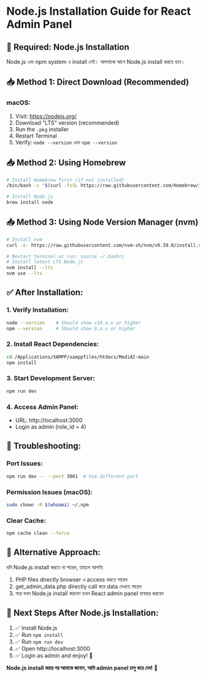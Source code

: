 # Node.js Installation Guide for React Admin Panel

## 🚨 Required: Node.js Installation

Node.js এবং npm system এ install নেই। আপনাকে আগে Node.js install করতে হবে।

## 📥 Method 1: Direct Download (Recommended)

### macOS:
1. Visit: https://nodejs.org/
2. Download "LTS" version (recommended)
3. Run the `.pkg` installer
4. Restart Terminal
5. Verify: `node --version` এবং `npm --version`

## 📥 Method 2: Using Homebrew

```bash
# Install Homebrew first (if not installed)
/bin/bash -c "$(curl -fsSL https://raw.githubusercontent.com/Homebrew/install/HEAD/install.sh)"

# Install Node.js
brew install node
```

## 📥 Method 3: Using Node Version Manager (nvm)

```bash
# Install nvm
curl -o- https://raw.githubusercontent.com/nvm-sh/nvm/v0.39.0/install.sh | bash

# Restart terminal or run: source ~/.bashrc
# Install latest LTS Node.js
nvm install --lts
nvm use --lts
```

## ✅ After Installation:

### 1. Verify Installation:
```bash
node --version    # Should show v18.x.x or higher
npm --version     # Should show 9.x.x or higher
```

### 2. Install React Dependencies:
```bash
cd /Applications/XAMPP/xamppfiles/htdocs/MediAI-main
npm install
```

### 3. Start Development Server:
```bash
npm run dev
```

### 4. Access Admin Panel:
- URL: http://localhost:3000
- Login as admin (role_id = 4)

## 🔧 Troubleshooting:

### Port Issues:
```bash
npm run dev -- --port 3001  # Use different port
```

### Permission Issues (macOS):
```bash
sudo chown -R $(whoami) ~/.npm
```

### Clear Cache:
```bash
npm cache clean --force
```

## 📱 Alternative Approach:

যদি Node.js install করতে না পারেন, তাহলে আপনি:
1. PHP files directly browser এ access করতে পারেন
2. get_admin_data.php directly call করে data দেখতে পারেন
3. পরে যখন Node.js install করবেন তখন React admin panel ব্যবহার করবেন

## 📖 Next Steps After Node.js Installation:

1. ✅ Install Node.js
2. ✅ Run `npm install`
3. ✅ Run `npm run dev` 
4. ✅ Open http://localhost:3000
5. ✅ Login as admin and enjoy! 🎉

**Node.js install করার পর আমাকে জানান, আমি admin panel চালু করে দেব!** 🚀
